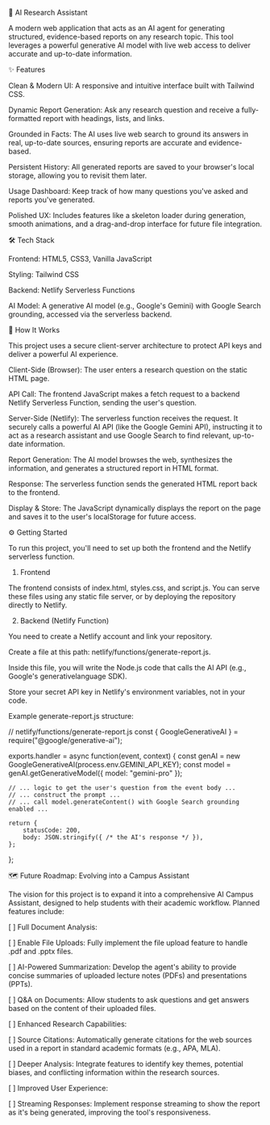🤖 AI Research Assistant

A modern web application that acts as an AI agent for generating structured, evidence-based reports on any research topic. This tool leverages a powerful generative AI model with live web access to deliver accurate and up-to-date information.

✨ Features

Clean & Modern UI: A responsive and intuitive interface built with Tailwind CSS.

Dynamic Report Generation: Ask any research question and receive a fully-formatted report with headings, lists, and links.

Grounded in Facts: The AI uses live web search to ground its answers in real, up-to-date sources, ensuring reports are accurate and evidence-based.

Persistent History: All generated reports are saved to your browser's local storage, allowing you to revisit them later.

Usage Dashboard: Keep track of how many questions you've asked and reports you've generated.

Polished UX: Includes features like a skeleton loader during generation, smooth animations, and a drag-and-drop interface for future file integration.

🛠️ Tech Stack

Frontend: HTML5, CSS3, Vanilla JavaScript

Styling: Tailwind CSS

Backend: Netlify Serverless Functions

AI Model: A generative AI model (e.g., Google's Gemini) with Google Search grounding, accessed via the serverless backend.

🚀 How It Works

This project uses a secure client-server architecture to protect API keys and deliver a powerful AI experience.

Client-Side (Browser): The user enters a research question on the static HTML page.

API Call: The frontend JavaScript makes a fetch request to a backend Netlify Serverless Function, sending the user's question.

Server-Side (Netlify): The serverless function receives the request. It securely calls a powerful AI API (like the Google Gemini API), instructing it to act as a research assistant and use Google Search to find relevant, up-to-date information.

Report Generation: The AI model browses the web, synthesizes the information, and generates a structured report in HTML format.

Response: The serverless function sends the generated HTML report back to the frontend.

Display & Store: The JavaScript dynamically displays the report on the page and saves it to the user's localStorage for future access.

⚙️ Getting Started

To run this project, you'll need to set up both the frontend and the Netlify serverless function.

1. Frontend

The frontend consists of index.html, styles.css, and script.js. You can serve these files using any static file server, or by deploying the repository directly to Netlify.

2. Backend (Netlify Function)

You need to create a Netlify account and link your repository.

Create a file at this path: netlify/functions/generate-report.js.

Inside this file, you will write the Node.js code that calls the AI API (e.g., Google's generativelanguage SDK).

Store your secret API key in Netlify's environment variables, not in your code.

Example generate-report.js structure:

// netlify/functions/generate-report.js
const { GoogleGenerativeAI } = require("@google/generative-ai");

exports.handler = async function(event, context) {
    const genAI = new GoogleGenerativeAI(process.env.GEMINI_API_KEY);
    const model = genAI.getGenerativeModel({ model: "gemini-pro" });
    
    // ... logic to get the user's question from the event body ...
    // ... construct the prompt ...
    // ... call model.generateContent() with Google Search grounding enabled ...

    return {
        statusCode: 200,
        body: JSON.stringify({ /* the AI's response */ }),
    };
};



🗺️ Future Roadmap: Evolving into a Campus Assistant

The vision for this project is to expand it into a comprehensive AI Campus Assistant, designed to help students with their academic workflow. Planned features include:

[ ] Full Document Analysis:

[ ] Enable File Uploads: Fully implement the file upload feature to handle .pdf and .pptx files.

[ ] AI-Powered Summarization: Develop the agent's ability to provide concise summaries of uploaded lecture notes (PDFs) and presentations (PPTs).

[ ] Q&A on Documents: Allow students to ask questions and get answers based on the content of their uploaded files.

[ ] Enhanced Research Capabilities:

[ ] Source Citations: Automatically generate citations for the web sources used in a report in standard academic formats (e.g., APA, MLA).

[ ] Deeper Analysis: Integrate features to identify key themes, potential biases, and conflicting information within the research sources.

[ ] Improved User Experience:

[ ] Streaming Responses: Implement response streaming to show the report as it's being generated, improving the tool's responsiveness.
